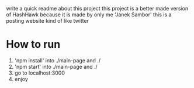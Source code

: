 write a quick readme about this project
this project is a better made version of HashHawk because it is made by only me 'Janek Sambor'
this is a posting website kind of like twitter 

# How to run
1. 'npm install' into ./main-page and ./
2. 'npm start' into ./main-page and ./
3. go to localhost:3000
4. enjoy
